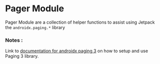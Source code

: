 # Pager Module

Pager Module are a collection of helper functions to assist using Jetpack the `androidx.paging.*`
library

### Notes :

Link to [documentation for androidx paging 3] on how to setup and use Paging 3 library.

[documentation for androidx paging 3]: https://developer.android.com/topic/libraries/architecture/paging/v3-overview
